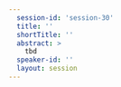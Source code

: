 ```yaml
---
  session-id: 'session-30'
  title: ''
  shortTitle: ''
  abstract: >
    tbd
  speaker-id: ''
  layout: session
---
```

